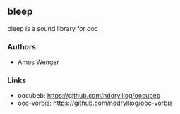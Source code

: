 ## bleep

bleep is a sound library for ooc

### Authors

  * Amos Wenger

### Links

  * oocubeb: https://github.com/nddrylliog/oocubeb
  * ooc-vorbis: https://github.com/nddrylliog/ooc-vorbis

